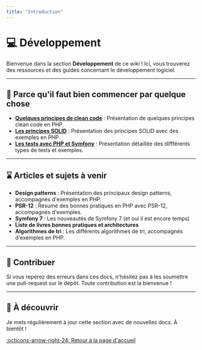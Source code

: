 ```yaml
---
title: "Introduction"
---
```



# :computer: Développement

Bienvenue dans la section **Développement** de ce wiki ! Ici, vous trouverez des ressources et des guides concernant le développement logiciel.

---

## 📖 Parce qu'il faut bien commencer par quelque chose

- **[Quelques principes de clean code](principes-clean-code/index.md)** : Présentation de quelques principes clean code en PHP.
- **[Les principes SOLID](principes-clean-code/SOLID/index.md)** : Présentation des principes SOLID avec des exemples en PHP.
- **[Les tests avec PHP et Symfony](les-tests/index.md)** : Présentation détaillée des diffférents types de tests et exemples.

---

## ⌛ Articles et sujets à venir

- **Design patterns** : Présentation des principaux design patterns, accompagnés d'exemples en PHP.
- **PSR-12** : Résumé des bonnes pratiques en PHP avec PSR-12, accompagnés d'exemples.
- **Symfony 7** : Les nouveautés de Symfony 7 (et oui il est encore temps)
- **Liste de livres bonnes pratiques et architectures**
- **Algorithmes de tri** : Les différents algorithmes de tri, accompagnés d'exemples en PHP.

---

## 📝 Contribuer

Si vous repérez des erreurs dans ces docs, n'hésitez pas à les soumettre une pull-request sur le dépôt. Toute contribution est la bienvenue !

---

## 🚀 À découvrir

Je mets régulièrement à jour cette section avec de nouvelles docs. À bientôt !

[:octicons-arrow-right-24: Retour à la page d'accueil](../index.md)